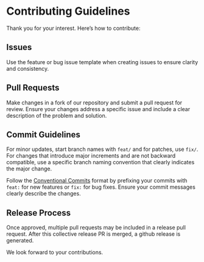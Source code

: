 # Contributing Guidelines

Thank you for your interest. Here’s how to contribute:

## Issues

Use the feature or bug issue template when creating issues to ensure clarity and consistency.

## Pull Requests

Make changes in a fork of our repository and submit a pull request for review. Ensure your changes address a specific issue and include a clear description of the problem and solution.

## Commit Guidelines

For minor updates, start branch names with `feat/` and for patches, use `fix/`. For changes that introduce major increments and are not backward compatible, use a specific branch naming convention that clearly indicates the major change.

Follow the [Conventional Commits](https://www.conventionalcommits.org/en/v1.0.0/) format by prefixing your commits with `feat:` for new features or `fix:` for bug fixes. Ensure your commit messages clearly describe the changes.

## Release Process

Once approved, multiple pull requests may be included in a release pull request. After this collective release PR is merged, a github release is generated.

We look forward to your contributions.

